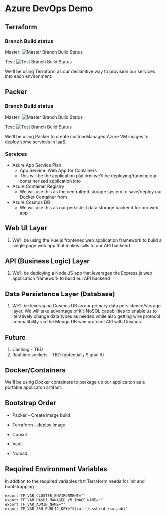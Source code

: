 # Azure DevOps Demo

## Terraform
### Branch Build status
Master: ![Master Branch Build Status](https://dev.azure.com/osscanada/azure_devops_demo/_apis/build/status/TF%20Test%20Environment%20Build?branchName=master)

Test: ![Test Branch Build Status](https://dev.azure.com/osscanada/azure_devops_demo/_apis/build/status/TF%20Test%20Environment%20Build?branchName=test)

We'll be using Terraform as our declarative way to provision our services into each environment.

## Packer

### Branch Build status
Master: ![Master Branch Build Status](https://dev.azure.com/osscanada/azure_devops_demo/_apis/build/status/Packer%20Test%20Build%20Pipeline?branchName=master)

Test: ![Test Branch Build Status](https://dev.azure.com/osscanada/azure_devops_demo/_apis/build/status/Packer%20Test%20Build%20Pipeline?branchName=test)

We'll be using Packer to create custom Managed Azure VM images to deploy some services in IaaS.

### Services
- Azure App Service Plan
    - App Service: Web App for Containers
    - This will be the application platform we'll be deploying/running our containerized application into
- Azure Container Registry
    - We will use this as the centralized storage system to save/deploy our Docker Container from
- Azure Cosmos DB
    - We will use this as our persistent data storage backend for our web app

## Web UI Layer
1. We'll be using the Vue.js frontened web application framework to build a single page web app that makes calls to our API backend

## API (Business Logic) Layer

1. We'll be deploying a Node.JS app that leverages the Express.js web application framework to build our API backend

## Data Persistence Layer (Database)

1. We'll be leveraging Cosmos DB as our primary data persistence/storage layer.  We will take advantage of it's NoSQL capabilities to enable us to iteratively change data types as needed while also getting wire protocol compatibility via the Mongo DB wire protocol API with Cosmos.


## Future
1. Caching - TBD
1. Realtime sockets - TBD (potentially Signal R)

## Docker/Containers

We'll be using Docker containers to package up our applicaiton as a portable applicaton artifact.

## Bootstrap Order
- Packer - Create image build
- Terraform - deploy image

- Consul
- Vault
- Nomad


## Required Environment Variables

In addtion to the required variables that Terraform needs for init and bootstrapping

```:bash
export TF_VAR_CLUSTER_ENVIRONMENT=""
export TF_VAR_HASHI_MANAGED_VM_IMAGE_NAME=""
export TF_VAR_ADMIN_NAME=""
export TF_VAR_SSH_PUBLIC_KEY="$(cat ~/.ssh/id_rsa.pub)"
```